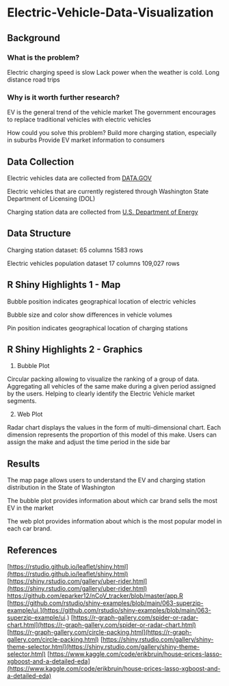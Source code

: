 # Electric-Vehicle-Data-Visualization

## Background

### What is the problem?
Electric charging speed is slow
Lack power when the weather is cold.
Long distance road trips
 
### Why is it worth further research?
EV is the general trend of the vehicle market
The government encourages to replace traditional vehicles with electric vehicles

How could you solve this problem?
Build more charging station, especially in suburbs
Provide EV market information to consumers

## Data Collection

Electric vehicles data are collected from [DATA.GOV](https://catalog.data.gov/dataset/electric-vehicle-population-data)

Electric vehicles that are currently registered through Washington State Department of Licensing (DOL) 

Charging station data are collected from [U.S. Department of Energy](https://afdc.energy.gov/fuels/electricity_locations.html#/find/nearest?fuel=ELEC)

## Data Structure

Charging station dataset:
65 columns
1583 rows

Electric vehicles population dataset 
17 columns
109,027 rows


## R Shiny Highlights 1 - Map

Bubble position indicates geographical location of electric vehicles

Bubble size and color show differences in vehicle volumes 

Pin position indicates geographical location of charging stations

## R Shiny Highlights 2 - Graphics

1. Bubble Plot

Circular packing allowing to visualize the ranking of a group of data.
Aggregating all vehicles of the same make during a given period assigned by the users.
Helping to clearly identify the Electric Vehicle market segments.

2. Web Plot

Radar chart displays the values in the form of multi-dimensional chart.
Each dimension represents the proportion of this model of this make.
Users can assign the make and adjust the time period in the side bar

## Results

The map page allows users to understand the EV and charging station distribution in the State of Washington 

The bubble plot provides information about which car brand sells the most EV in the market

The web plot provides information about which is the most popular model in each car brand.

## References

[https://rstudio.github.io/leaflet/shiny.html](https://rstudio.github.io/leaflet/shiny.html)
[https://shiny.rstudio.com/gallery/uber-rider.html](https://shiny.rstudio.com/gallery/uber-rider.html)
[https://github.com/eparker12/nCoV_tracker/blob/master/app.R ](https://github.com/eparker12/nCoV_tracker/blob/master/app.R)
[https://github.com/rstudio/shiny-examples/blob/main/063-superzip-example/ui.](https://github.com/rstudio/shiny-examples/blob/main/063-superzip-example/ui.)
[https://r-graph-gallery.com/spider-or-radar-chart.html](https://r-graph-gallery.com/spider-or-radar-chart.html)
[https://r-graph-gallery.com/circle-packing.html](https://r-graph-gallery.com/circle-packing.html)
[https://shiny.rstudio.com/gallery/shiny-theme-selector.html](https://shiny.rstudio.com/gallery/shiny-theme-selector.html)
[https://www.kaggle.com/code/erikbruin/house-prices-lasso-xgboost-and-a-detailed-eda](https://www.kaggle.com/code/erikbruin/house-prices-lasso-xgboost-and-a-detailed-eda)








